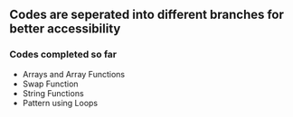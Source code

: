 ## Codes are seperated into different branches for better accessibility
### Codes completed so far
* Arrays and Array Functions
* Swap Function
* String Functions
* Pattern using Loops
